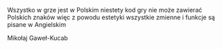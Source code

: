 
Wszystko w grze jest w Polskim
niestety kod gry nie może zawierać 
Polskich znaków więc z powodu estetyki
wszystkie zmienne i funkcje są pisane w Angielskim

Mikołaj Gaweł-Kucab
